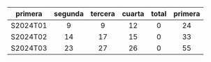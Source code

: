 |  primera  |  segunda  |  tercera  |  cuarta  |  total  |  primera  |
|:---------:|:---------:|:---------:|:--------:|:-------:|:---------:|
| S2024T01  |     9     |     9     |    12    |    0    |    24     |
| S2024T02  |    14     |    17     |    15    |    0    |    33     |
| S2024T03  |    23     |    27     |    26    |    0    |    55     |
